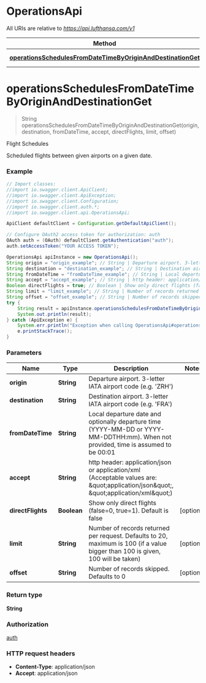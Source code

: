 # OperationsApi

All URIs are relative to *https://api.lufthansa.com/v1*

Method | HTTP request | Description
------------- | ------------- | -------------
[**operationsSchedulesFromDateTimeByOriginAndDestinationGet**](OperationsApi.md#operationsSchedulesFromDateTimeByOriginAndDestinationGet) | **GET** /operations/schedules/{origin}/{destination}/{fromDateTime} | Flight Schedules


<a name="operationsSchedulesFromDateTimeByOriginAndDestinationGet"></a>
# **operationsSchedulesFromDateTimeByOriginAndDestinationGet**
> String operationsSchedulesFromDateTimeByOriginAndDestinationGet(origin, destination, fromDateTime, accept, directFlights, limit, offset)

Flight Schedules

Scheduled flights between given airports on a given date.

### Example
```java
// Import classes:
//import io.swagger.client.ApiClient;
//import io.swagger.client.ApiException;
//import io.swagger.client.Configuration;
//import io.swagger.client.auth.*;
//import io.swagger.client.api.OperationsApi;

ApiClient defaultClient = Configuration.getDefaultApiClient();

// Configure OAuth2 access token for authorization: auth
OAuth auth = (OAuth) defaultClient.getAuthentication("auth");
auth.setAccessToken("YOUR ACCESS TOKEN");

OperationsApi apiInstance = new OperationsApi();
String origin = "origin_example"; // String | Departure airport. 3-letter IATA airport code (e.g. 'ZRH')
String destination = "destination_example"; // String | Destination airport. 3-letter IATA airport code (e.g. 'FRA')
String fromDateTime = "fromDateTime_example"; // String | Local departure date and optionally departure time (YYYY-MM-DD or YYYY-MM-DDTHH:mm). When not provided, time is assumed to be 00:01
String accept = "accept_example"; // String | http header: application/json or application/xml (Acceptable values are: \"application/json\", \"application/xml\")
Boolean directFlights = true; // Boolean | Show only direct flights (false=0, true=1). Default is false
String limit = "limit_example"; // String | Number of records returned per request. Defaults to 20, maximum is 100 (if a value bigger than 100 is given, 100 will be taken)
String offset = "offset_example"; // String | Number of records skipped. Defaults to 0
try {
    String result = apiInstance.operationsSchedulesFromDateTimeByOriginAndDestinationGet(origin, destination, fromDateTime, accept, directFlights, limit, offset);
    System.out.println(result);
} catch (ApiException e) {
    System.err.println("Exception when calling OperationsApi#operationsSchedulesFromDateTimeByOriginAndDestinationGet");
    e.printStackTrace();
}
```

### Parameters

Name | Type | Description  | Notes
------------- | ------------- | ------------- | -------------
 **origin** | **String**| Departure airport. 3-letter IATA airport code (e.g. &#39;ZRH&#39;) |
 **destination** | **String**| Destination airport. 3-letter IATA airport code (e.g. &#39;FRA&#39;) |
 **fromDateTime** | **String**| Local departure date and optionally departure time (YYYY-MM-DD or YYYY-MM-DDTHH:mm). When not provided, time is assumed to be 00:01 |
 **accept** | **String**| http header: application/json or application/xml (Acceptable values are: \&quot;application/json\&quot;, \&quot;application/xml\&quot;) |
 **directFlights** | **Boolean**| Show only direct flights (false&#x3D;0, true&#x3D;1). Default is false | [optional]
 **limit** | **String**| Number of records returned per request. Defaults to 20, maximum is 100 (if a value bigger than 100 is given, 100 will be taken) | [optional]
 **offset** | **String**| Number of records skipped. Defaults to 0 | [optional]

### Return type

**String**

### Authorization

[auth](../README.md#auth)

### HTTP request headers

 - **Content-Type**: application/json
 - **Accept**: application/json

